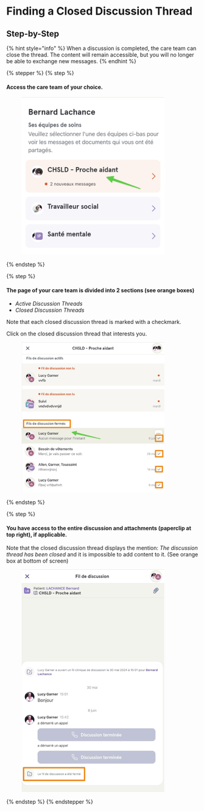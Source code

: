 # Finding a Closed Discussion Thread

## Step-by-Step

{% hint style="info" %}
When a discussion is completed, the care team can close the thread. The content will remain accessible, but you will no longer be able to exchange new messages.
{% endhint %}

{% stepper %}
{% step %}
#### Access the care team of your choice.

<div align="left"><figure><img src="../../.gitbook/assets/trouver-un-fil-de-discussion-ferme-patient - Step 1.jpeg" alt="" width="375"><figcaption></figcaption></figure></div>
{% endstep %}

{% step %}
#### The page of your care team is divided into 2 sections (see orange boxes)

* _Active Discussion Threads_
* _Closed Discussion Threads_

Note that each closed discussion thread is marked with a checkmark.

Click on the closed discussion thread that interests you.

<div align="left"><figure><img src="../../.gitbook/assets/trouver-un-fil-de-discussion-ferme-patient - Step 2.jpeg" alt="" width="375"><figcaption></figcaption></figure></div>
{% endstep %}

{% step %}
#### You have access to the entire discussion and attachments (paperclip at top right), if applicable.

Note that the closed discussion thread displays the mention: _The discussion thread has been closed_ and it is impossible to add content to it. (See orange box at bottom of screen)

<div align="left"><figure><img src="../../.gitbook/assets/trouver-un-fil-de-discussion-ferme-patient - Step 4.jpeg" alt="" width="375"><figcaption></figcaption></figure></div>
{% endstep %}
{% endstepper %}
